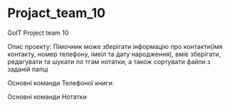 # Projact_team_10
GoIT Project team 10

Опис проекту:
Пімочник може зберігати інформацію про контакти(імя контакту, номер телефону, імеіл та дату народження), 
вміє зберігати, редагувати та шукати по тгам нотатки, а також сортувати файли з заданій папці

Основні команди Телефоної книги:

Основні команди Нотатки



